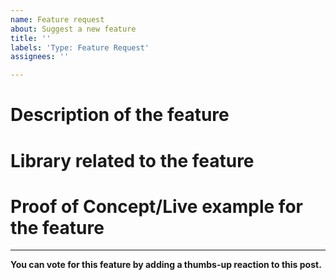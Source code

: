 ```yaml
---
name: Feature request
about: Suggest a new feature
title: ''
labels: 'Type: Feature Request'
assignees: ''

---
```


<!-- Before submitting a feature request, please consider searching for a similar request already made, and upvote that instead. This makes it easier for us to filter on the most requested features. -->

# Description of the feature
<!-- Add information about the feature along with typical use-cases. -->

# Library related to the feature
<!-- Might be Highcharts / Highcharts Stock / Highcharts Map / Highcharts Gantt. -->

# Proof of Concept/Live example for the feature
<!-- If you have a POC, live example of the feature, or screenshots please add it here. -->

----

**You can vote for this feature by adding a thumbs-up reaction to this post.**
